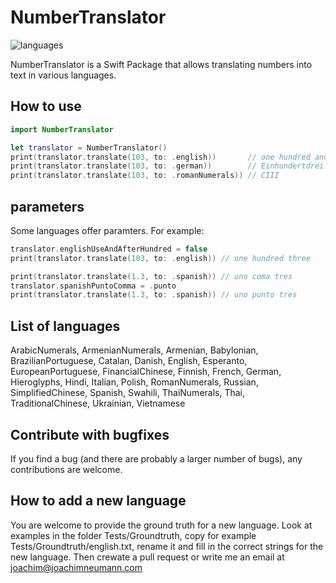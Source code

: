 # NumberTranslator

![languages](https://github.com/user-attachments/assets/f0322871-82dc-4d83-9669-3a825017bc1b)

NumberTranslator is a Swift Package that allows translating numbers into text in various languages.

## How to use
```swift
import NumberTranslator

let translator = NumberTranslator()
print(translator.translate(103, to: .english))       // one hundred and three
print(translator.translate(103, to: .german))        // Einhundertdrei
print(translator.translate(103, to: .romanNumerals)) // CIII
```

## parameters
Some languages offer paramters. For example:
```swift
translator.englishUseAndAfterHundred = false
print(translator.translate(103, to: .english)) // one hundred three

print(translator.translate(1.3, to: .spanish)) // uno coma tres
translator.spanishPuntoComma = .punto
print(translator.translate(1.3, to: .spanish)) // uno punto tres
```

## List of languages
ArabicNumerals, ArmenianNumerals, Armenian, Babylonian, BrazilianPortuguese, Catalan, Danish, English, Esperanto, EuropeanPortuguese, FinancialChinese, Finnish, French, German, Hieroglyphs, Hindi, Italian, Polish, RomanNumerals, Russian, SimplifiedChinese, Spanish, Swahili, ThaiNumerals, Thai, TraditionalChinese, Ukrainian, Vietnamese


## Contribute with bugfixes
If you find a bug (and there are probably a larger number of bugs), any contributions are welcome.

## How to add a new language
You are welcome to provide the ground truth for a new language. Look at examples in the folder Tests/Groundtruth, copy for example Tests/Groundtruth/english.txt, rename it and fill in the correct strings for the new language.
Then crewate a pull request or write me an email at joachim@joachimneumann.com
